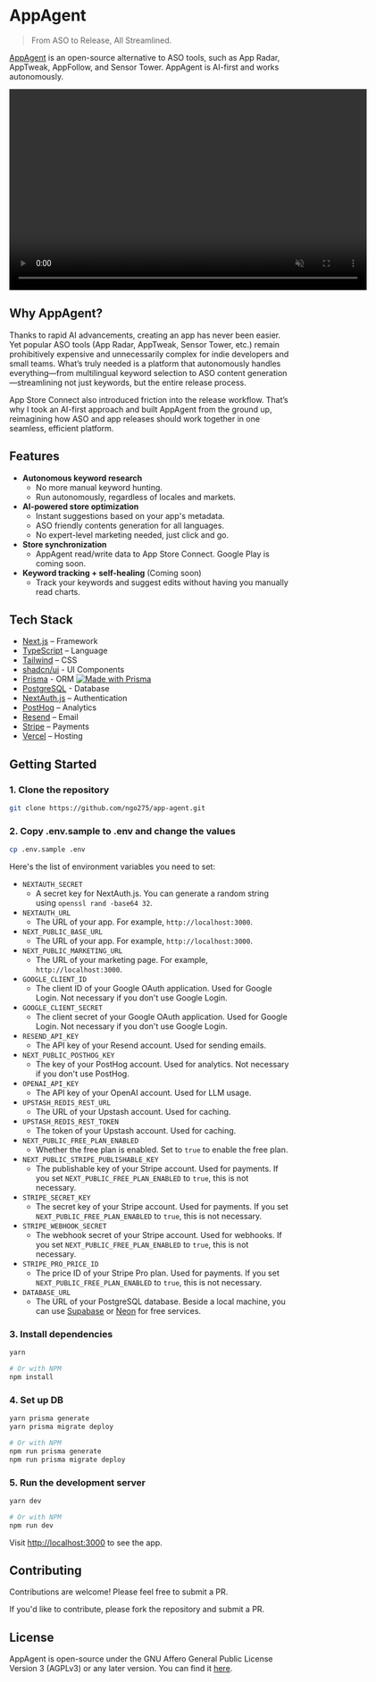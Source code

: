 # AppAgent

> From ASO to Release, All Streamlined.

[AppAgent](https://app-agent.ai) is an open-source alternative to ASO tools, such as App Radar, AppTweak, AppFollow, and Sensor Tower. AppAgent is AI-first and works autonomously.

<video width="640" height="360" controls autoplay muted loop>
  <source src="https://assets.app-agent.ai/assets/videos/introduction.mp4" type="video/mp4">
  Your browser does not support the video tag.
</video>

## Why AppAgent?

Thanks to rapid AI advancements, creating an app has never been easier. Yet popular ASO tools (App Radar, AppTweak, Sensor Tower, etc.) remain prohibitively expensive and unnecessarily complex for indie developers and small teams. What’s truly needed is a platform that autonomously handles everything—from multilingual keyword selection to ASO content generation—streamlining not just keywords, but the entire release process.

App Store Connect also introduced friction into the release workflow. That’s why I took an AI-first approach and built AppAgent from the ground up, reimagining how ASO and app releases should work together in one seamless, efficient platform.

## Features

- **Autonomous keyword research**
  - No more manual keyword hunting.
  - Run autonomously, regardless of locales and markets.
- **AI-powered store optimization**
  - Instant suggestions based on your app's metadata.
  - ASO friendly contents generation for all languages.
  - No expert-level marketing needed, just click and go.
- **Store synchronization**
  - AppAgent read/write data to App Store Connect. Google Play is coming soon.
- **Keyword tracking + self-healing** (Coming soon)
  - Track your keywords and suggest edits without having you manually read charts.

## Tech Stack

- [Next.js](https://nextjs.org/) – Framework
- [TypeScript](https://www.typescriptlang.org/) – Language
- [Tailwind](https://tailwindcss.com/) – CSS
- [shadcn/ui](https://ui.shadcn.com) - UI Components
- [Prisma](https://prisma.io) - ORM [![Made with Prisma](https://made-with.prisma.io/dark.svg)](https://prisma.io)
- [PostgreSQL](https://www.postgresql.org/) - Database
- [NextAuth.js](https://next-auth.js.org/) – Authentication
- [PostHog](https://posthog.com/) – Analytics
- [Resend](https://resend.com) – Email
- [Stripe](https://stripe.com) – Payments
- [Vercel](https://vercel.com/) – Hosting

## Getting Started

### 1. Clone the repository

```bash
git clone https://github.com/ngo275/app-agent.git
```

### 2. Copy .env.sample to .env and change the values

```bash
cp .env.sample .env
```

Here's the list of environment variables you need to set:

- `NEXTAUTH_SECRET`
  - A secret key for NextAuth.js. You can generate a random string using `openssl rand -base64 32`.
- `NEXTAUTH_URL`
  - The URL of your app. For example, `http://localhost:3000`.
- `NEXT_PUBLIC_BASE_URL`
  - The URL of your app. For example, `http://localhost:3000`.
- `NEXT_PUBLIC_MARKETING_URL`
  - The URL of your marketing page. For example, `http://localhost:3000`.
- `GOOGLE_CLIENT_ID`
  - The client ID of your Google OAuth application. Used for Google Login. Not necessary if you don't use Google Login.
- `GOOGLE_CLIENT_SECRET`
  - The client secret of your Google OAuth application. Used for Google Login. Not necessary if you don't use Google Login.
- `RESEND_API_KEY`
  - The API key of your Resend account. Used for sending emails.
- `NEXT_PUBLIC_POSTHOG_KEY`
  - The key of your PostHog account. Used for analytics. Not necessary if you don't use PostHog.
- `OPENAI_API_KEY`
  - The API key of your OpenAI account. Used for LLM usage.
- `UPSTASH_REDIS_REST_URL`
  - The URL of your Upstash account. Used for caching.
- `UPSTASH_REDIS_REST_TOKEN`
  - The token of your Upstash account. Used for caching.
- `NEXT_PUBLIC_FREE_PLAN_ENABLED`
  - Whether the free plan is enabled. Set to `true` to enable the free plan.
- `NEXT_PUBLIC_STRIPE_PUBLISHABLE_KEY`
  - The publishable key of your Stripe account. Used for payments. If you set `NEXT_PUBLIC_FREE_PLAN_ENABLED` to `true`, this is not necessary.
- `STRIPE_SECRET_KEY`
  - The secret key of your Stripe account. Used for payments. If you set `NEXT_PUBLIC_FREE_PLAN_ENABLED` to `true`, this is not necessary.
- `STRIPE_WEBHOOK_SECRET`
  - The webhook secret of your Stripe account. Used for webhooks. If you set `NEXT_PUBLIC_FREE_PLAN_ENABLED` to `true`, this is not necessary.
- `STRIPE_PRO_PRICE_ID`
  - The price ID of your Stripe Pro plan. Used for payments. If you set `NEXT_PUBLIC_FREE_PLAN_ENABLED` to `true`, this is not necessary.
- `DATABASE_URL`
  - The URL of your PostgreSQL database. Beside a local machine, you can use [Supabase](https://supabase.com/) or [Neon](https://neon.tech/) for free services.

### 3. Install dependencies

```bash
yarn

# Or with NPM
npm install
```

### 4. Set up DB

```bash
yarn prisma generate
yarn prisma migrate deploy

# Or with NPM
npm run prisma generate
npm run prisma migrate deploy
```

### 5. Run the development server

```bash
yarn dev

# Or with NPM
npm run dev
```

Visit [http://localhost:3000](http://localhost:3000) to see the app.

## Contributing

Contributions are welcome! Please feel free to submit a PR.

If you'd like to contribute, please fork the repository and submit a PR.

## License

AppAgent is open-source under the GNU Affero General Public License Version 3 (AGPLv3) or any later version. You can find it [here](https://github.com/ngo275/app-agent/blob/main/LICENSE).
